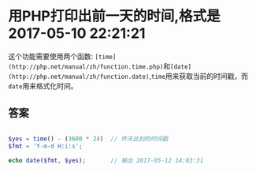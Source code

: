 # 用PHP打印出前一天的时间,格式是2017-05-10 22:21:21 #
这个功能需要使用两个函数:
`[time](http://php.net/manual/zh/function.time.php)`和`[date](http://php.net/manual/zh/function.date)`,`time`用来获取当前的时间戳，而`date`用来格式化时间。

## 答案  ##
```php

$yes = time() - (3600 * 24)  // 昨天此刻的时间戳
$fmt = 'Y-m-d H:i:s';

echo date($fmt, $yes);       // 输出 2017-05-12 14:03:31

```
